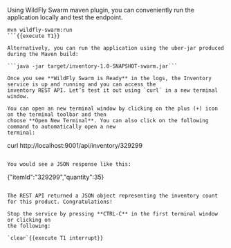Using WildFly Swarm maven plugin, you can conveniently run the application locally and test the endpoint.

```
mvn wildfly-swarm:run
```{{execute T1}}

Alternatively, you can run the application using the uber-jar produced 
during the Maven build: 

```java -jar target/inventory-1.0-SNAPSHOT-swarm.jar```

Once you see **WildFly Swarm is Ready** in the logs, the Inventory service is up and running and you can access the 
inventory REST API. Let’s test it out using `curl` in a new terminal window. 

You can open an new terminal window by clicking on the plus (+) icon on the terminal toolbar and then 
choose **Open New Terminal**. You can also click on the following command to automatically open a new 
terminal:

```
curl http://localhost:9001/api/inventory/329299
```{{execute T2}}

You would see a JSON response like this:
```
{"itemId":"329299","quantity":35}
```

The REST API returned a JSON object representing the inventory count for this product. Congratulations!

Stop the service by pressing **CTRL-C** in the first terminal window or clicking on 
the following:

`clear`{{execute T1 interrupt}}